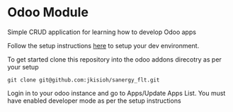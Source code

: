 # Odoo Module
Simple CRUD application for learning how to develop Odoo apps

Follow the setup instructions [here](setup.md) to setup your dev environment.

To get started clone this repository into the odoo addons direcotry as per your setup
 
  `git clone git@github.com:jkisioh/sanergy_flt.git`

Login in to your odoo instance and go to Apps/Update Apps List. 
You must have  enabled developer mode as per the setup instructions

